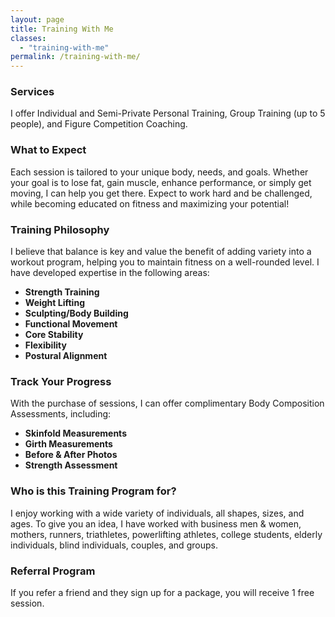 ```yaml
---
layout: page
title: Training With Me
classes:
  - "training-with-me"
permalink: /training-with-me/
---
```


### Services
I offer Individual and Semi-Private Personal Training, Group Training (up to 5 people), and Figure Competition Coaching.

### What to Expect
Each session is tailored to your unique body, needs, and goals. Whether your goal is to lose fat, gain muscle, enhance performance, or simply get moving, I can help you get there. Expect to work hard and be challenged, while becoming educated on fitness and maximizing your potential! 

### Training Philosophy
I believe that balance is key and value the benefit of adding variety into a workout program, helping you to maintain fitness on a well-rounded level. I have developed expertise in the following areas:

* **Strength Training**
* **Weight Lifting**
* **Sculpting/Body Building**
* **Functional Movement**
* **Core Stability**
* **Flexibility**
* **Postural Alignment**

### Track Your Progress
With the purchase of sessions, I can offer complimentary Body Composition Assessments, including:

* **Skinfold Measurements**
* **Girth Measurements**
* **Before & After Photos**
* **Strength Assessment**


### Who is this Training Program for?
I enjoy working with a wide variety of individuals, all shapes, sizes, and ages. To give you an idea, I have worked with business men & women, mothers, runners, triathletes, powerlifting athletes, college students, elderly individuals, blind individuals, couples, and groups. 


### Referral Program
If you refer a friend and they sign up for a package, you will receive 1 free session.
